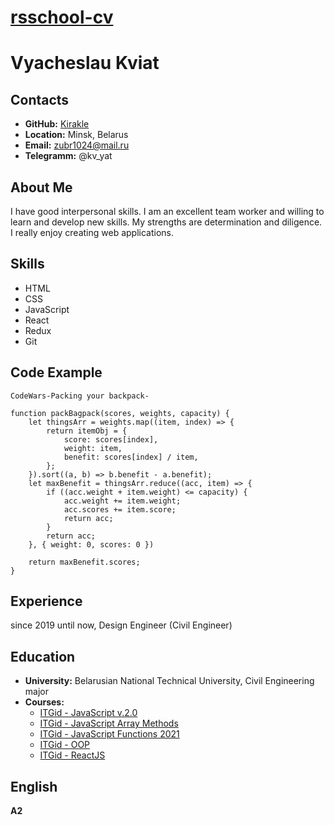 # __[rsschool-cv](https://kirakle.github.io/rsschool-cv/)__
# __Vyacheslau Kviat__

## __Contacts__
- __GitHub:__ [Kirakle](https://github.com/Kirakle)
- __Location:__ Minsk, Belarus
- __Email:__ zubr1024@mail.ru
- __Telegramm:__ @kv_yat


## __About Me__
I have good interpersonal skills. I am an excellent team worker and  willing to learn and develop new skills. My strengths are determination and diligence. I really enjoy creating web applications.


## __Skills__
- HTML
- CSS
- JavaScript
- React
- Redux
- Git

## __Code Example__
```
CodeWars-Packing your backpack-

function packBagpack(scores, weights, capacity) {
    let thingsArr = weights.map((item, index) => {
        return itemObj = {
            score: scores[index],
            weight: item,
            benefit: scores[index] / item,
        };
    }).sort((a, b) => b.benefit - a.benefit);
    let maxBenefit = thingsArr.reduce((acc, item) => {
        if ((acc.weight + item.weight) <= capacity) {
            acc.weight += item.weight;
            acc.scores += item.score;
            return acc;
        }
        return acc;
    }, { weight: 0, scores: 0 })

    return maxBenefit.scores;
}
```

## __Experience__
since 2019 until now, Design Engineer (Civil Engineer)

## __Education__ 
- __University:__ Belarusian National Technical University, Civil Engineering major
- __Courses:__
  - [ ITGid - JavaScript v.2.0](https://www.youtube.com/c/itgid)
  - [ ITGid - JavaScript Array Methods](https://www.youtube.com/c/itgid)
  - [ ITGid - JavaScript Functions 2021](https://www.youtube.com/c/itgid)
  - [ ITGid - OOP](https://www.youtube.com/c/itgid)
  - [ ITGid - ReactJS](https://www.youtube.com/c/itgid)


## __English__
__A2__ 

